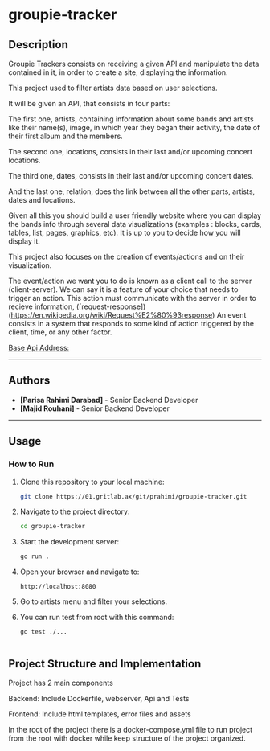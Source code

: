 # groupie-tracker

## Description
Groupie Trackers consists on receiving a given API and manipulate the data contained in it, in order to create a site, displaying the information.

This project used to filter artists data based on user selections.

It will be given an API, that consists in four parts:

The first one, artists, containing information about some bands and artists like their name(s), image, in which year they began their activity, the date of their first album and the members.

The second one, locations, consists in their last and/or upcoming concert locations.

The third one, dates, consists in their last and/or upcoming concert dates.

And the last one, relation, does the link between all the other parts, artists, dates and locations.

Given all this you should build a user friendly website where you can display the bands info through several data visualizations (examples : blocks, cards, tables, list, pages, graphics, etc). It is up to you to decide how you will display it.

This project also focuses on the creation of events/actions and on their visualization.

The event/action we want you to do is known as a client call to the server (client-server). We can say it is a feature of your choice that needs to trigger an action. This action must communicate with the server in order to recieve information, ([request-response])(https://en.wikipedia.org/wiki/Request%E2%80%93response)
An event consists in a system that responds to some kind of action triggered by the client, time, or any other factor.


[Base Api Address:](https://groupietrackers.herokuapp.com/api)

---

## Authors
- **[Parisa Rahimi Darabad]** - Senior Backend Developer  
- **[Majid Rouhani]** - Senior Backend Developer  

---

## Usage
### How to Run
1. Clone this repository to your local machine:
   ```bash
   git clone https://01.gritlab.ax/git/prahimi/groupie-tracker.git

2. Navigate to the project directory:
    ```bash
    cd groupie-tracker

3. Start the development server:
    ```bash
    go run .

4. Open your browser and navigate to:
    ```arduino
    http://localhost:8080

5. Go to artists menu and filter your selections.

6. You can run test from root with this command:
    ```arduino
    go test ./...

    
## Project Structure and Implementation
Project has 2 main components

Backend: Include Dockerfile, webserver, Api and Tests

Frontend: Include html templates, error files and assets

In the root of the project there is a docker-compose.yml file to run project from the root with docker while keep structure of the project organized.